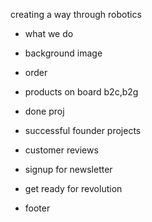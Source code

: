 creating a way through robotics


- what we do

- background image
- order 
- products on board b2c,b2g

- done proj
- successful founder projects
- customer reviews
- signup for newsletter
 -   get ready for revolution
- footer